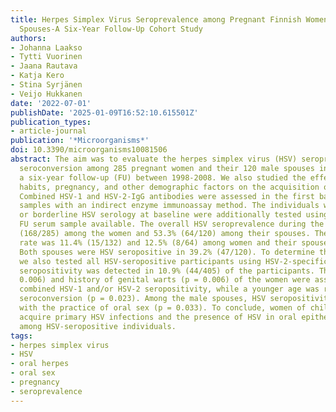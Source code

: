 ```yaml
---
title: Herpes Simplex Virus Seroprevalence among Pregnant Finnish Women and Their
  Spouses-A Six-Year Follow-Up Cohort Study
authors:
- Johanna Laakso
- Tytti Vuorinen
- Jaana Rautava
- Katja Kero
- Stina Syrjänen
- Veijo Hukkanen
date: '2022-07-01'
publishDate: '2025-01-09T16:52:10.615501Z'
publication_types:
- article-journal
publication: '*Microorganisms*'
doi: 10.3390/microorganisms10081506
abstract: The aim was to evaluate the herpes simplex virus (HSV) seroprevalence and
  seroconversion among 285 pregnant women and their 120 male spouses in Finland during
  a six-year follow-up (FU) between 1998-2008. We also studied the effect of sexual
  habits, pregnancy, and other demographic factors on the acquisition of HSV infection.
  Combined HSV-1 and HSV-2-IgG antibodies were assessed in the first baseline serum
  samples with an indirect enzyme immunoassay method. The individuals with seronegative
  or borderline HSV serology at baseline were additionally tested using their latest
  FU serum sample available. The overall HSV seroprevalence during the FU was 58.9%
  (168/285) among the women and 53.3% (64/120) among their spouses. The seroconversion
  rate was 11.4% (15/132) and 12.5% (8/64) among women and their spouses, respectively.
  Both spouses were HSV seropositive in 39.2% (47/120). To determine the HSV-2 seroprevalence,
  we also tested all HSV-seropositive participants using HSV-2-specific antigen. HSV-2
  seropositivity was detected in 10.9% (44/405) of the participants. The age (p =
  0.006) and history of genital warts (p = 0.006) of the women were associated with
  combined HSV-1 and/or HSV-2 seropositivity, while a younger age was related to HSV
  seroconversion (p = 0.023). Among the male spouses, HSV seropositivity was associated
  with the practice of oral sex (p = 0.033). To conclude, women of childbearing age
  acquire primary HSV infections and the presence of HSV in oral epithelium is common
  among HSV-seropositive individuals.
tags:
- herpes simplex virus
- HSV
- oral herpes
- oral sex
- pregnancy
- seroprevalence
---
```


